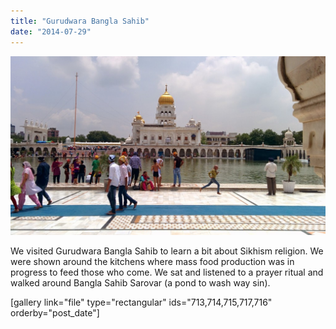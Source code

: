 ```yaml
---
title: "Gurudwara Bangla Sahib"
date: "2014-07-29"
---
```


![IMG_20140729_120416](images/IMG_20140729_120416-1024x583.jpg)

We visited Gurudwara Bangla Sahib to learn a bit about Sikhism religion. We were shown around the kitchens where mass food production was in progress to feed those who come. We sat and listened to a prayer ritual and walked around Bangla Sahib Sarovar (a pond to wash way sin).

\[gallery link="file" type="rectangular" ids="713,714,715,717,716" orderby="post\_date"\]
